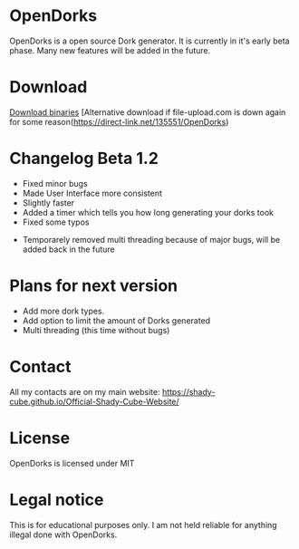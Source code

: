 # OpenDorks
OpenDorks is a open source Dork generator. It is currently in it's early beta phase. Many new features will
be added in the future.

# Download
[Download binaries](https://www.file-upload.com/yvpycrgouify)
[Alternative download if file-upload.com is down again for some reason(https://direct-link.net/135551/OpenDorks)

# Changelog Beta 1.2
+ Fixed minor bugs
+ Made User Interface more consistent
+ Slightly faster
+ Added a timer which tells you how long generating your dorks took
+ Fixed some typos
- Temporarely removed multi threading because of major bugs, will be added back in the future

# Plans for next version
+ Add more dork types.
+ Add option to limit the amount of Dorks generated
+ Multi threading (this time without bugs)

# Contact
All my contacts are on my main website: https://shady-cube.github.io/Official-Shady-Cube-Website/

# License

OpenDorks is licensed under MIT

# Legal notice

This is for educational purposes only. I am not held reliable for anything illegal done with OpenDorks.
